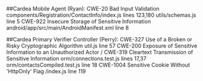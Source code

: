 
##Cardea Mobile Agent (Ryan):
CWE-20 Bad Input Validation
    components/Registration/ContactInfo/index.js lines 123,180
    utils/schemas.js line 5
CWE-922 Insecure Storage of Sensitive Information
    android/app/src/main/AndroidManifest.xml line 8

##Cardea Primary Verifier Controller (Perry):
CWE-327 Use of a Broken or Risky Cryptographic Algorithm
    util.js line 57
CWE-200 Exposure of Sensitive Information to an Unauthorized Actor / CWE-319 Cleartext Transmission of Sensitive Information
    orm/connections.test.js lines 17,37
    orm/contactsCompiled.test.js line 18
CWE-1004 Sensitive Cookie Without 'HttpOnly' Flag
    /index.js line 119
